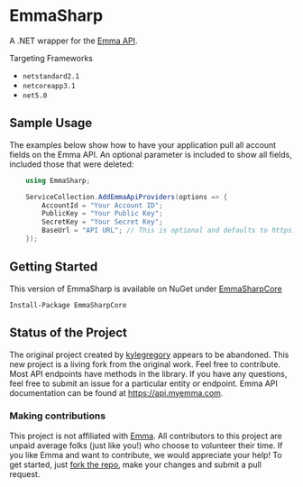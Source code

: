 # EmmaSharp

A .NET wrapper for the [Emma API](http://api.myemma.com/).

Targeting Frameworks

- `netstandard2.1`
- `netcoreapp3.1`
- `net5.0`

## Sample Usage

The examples below show how to have your application pull all account fields on the Emma API. An optional parameter is included to show all fields, included those that were deleted:

```C#
    using EmmaSharp;

    ServiceCollection.AddEmmaApiProviders(options => {
        AccountId = "Your Account ID";
        PublicKey = "Your Public Key";
        SecretKey = "Your Secret Key";
        BaseUrl = "API URL"; // This is optional and defaults to https://api.e2ma.net
    });
```

## Getting Started

This version of EmmaSharp is available on NuGet under [EmmaSharpCore](https://www.nuget.org/packages/EmmaSharpCore)

```
Install-Package EmmaSharpCore
```

## Status of the Project

The original project created by [kylegregory](https://github.com/kylegregory/EmmaSharp) appears to be abandoned. This new project is a living fork from the original work. Feel free to contribute. Most API endpoints have methods in the library. If you have any questions, feel free to submit an issue for a particular entity or endpoint. Emma API documentation can be found at https://api.myemma.com.

### Making contributions

This project is not affiliated with [Emma](http://myemma.com/meet-us). All contributors to this project are unpaid average folks (just like you!) who choose to volunteer their time. If you like Emma and want to contribute, we would appreciate your help! To get started, just [fork the repo](https://help.github.com/articles/fork-a-repo), make your changes and submit a pull request.
